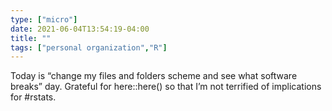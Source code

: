 ```yaml
---
type: ["micro"]
date: 2021-06-04T13:54:19-04:00
title: ""
tags: ["personal organization","R"]
---
```

Today is “change my files and folders scheme and see what software breaks” day. Grateful for here::here() so that I’m not terrified of implications for #rstats.
